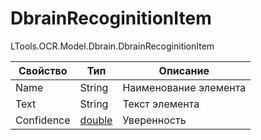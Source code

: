 # DbrainRecoginitionItem

LTools.OCR.Model.Dbrain.DbrainRecoginitionItem

| Свойство   | Тип    | Описание              |
| ---------- | ------ | --------------------- |
| Name       | String | Наименование элемента |
| Text       | String | Текст элемента        |
| Confidence | [double](https://learn.microsoft.com/ru-ru/dotnet/api/system.double?view=net-5.0&viewFallbackFrom=windowsdesktop-3.0) | Уверенность           |

